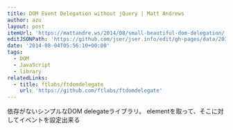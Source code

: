 ```yaml
---
title: DOM Event Delegation without jQuery | Matt Andrews
author: azu
layout: post
itemUrl: 'https://mattandre.ws/2014/08/small-beautiful-dom-delegation/'
editJSONPath: 'https://github.com/jser/jser.info/edit/gh-pages/data/2014/08/index.json'
date: '2014-08-04T05:56:10+00:00'
tags:
  - DOM
  - JavaScript
  - library
relatedLinks:
  - title: ftlabs/ftdomdelegate
    url: 'https://github.com/ftlabs/ftdomdelegate'
---
```

依存がないシンプルなDOM delegateライブラリ。
elementを取って、そこに対してイベントを設定出来る
